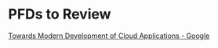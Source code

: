# PFDs to Review

[Towards Modern Development of Cloud Applications - Google](https://sigops.org/s/conferences/hotos/2023/papers/ghemawat.pdf)
